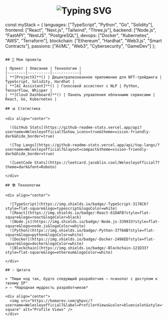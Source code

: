 <h1 align="center"> 
  <img src="https://readme-typing-svg.demolab.com?font=Fira+Code&weight=600&size=28&duration=4000&pause=1000&color=20C20E&center=true&vCenter=true&width=600&lines=Привет%2C+я+Welesley+%F0%9F%91%8B;Full-Stack+Developer+%F0%9F%92%BB;Open+Source+Enthusiast+%E2%AD%90;Tech+Alchemist+%F0%9F%94%A5" alt="Typing SVG" />
</h1>

const myStack = {
  languages: ["TypeScript", "Python", "Go", "Solidity"],
  frontend: ["React", "Next.js", "Tailwind", "Three.js"],
  backend: ["Node.js", "FastAPI", "NestJS", "PostgreSQL"],
  devops: ["Docker", "Kubernetes", "AWS", "Terraform"],
  blockchain: ["Ethereum", "Hardhat", "Web3.js", "Smart Contracts"],
  passions: ["AI/ML", "Web3", "Cybersecurity", "GameDev"]
};
```

## 🚀 Мои проекты

| Проект | Описание | Технологии |
|--------|----------|------------|
| **[ProjectX]**() | Децентрализованное приложение для NFT-трейдинга | TypeScript, Solidity, Hardhat |
| **[AI Assistant]**() | Голосовой ассистент с NLP | Python, TensorFlow, Whisper |
| **[Cloud Dashboard]**() | Панель управления облачными сервисами | React, Go, Kubernetes |

## 📊 Статистика

<div align="center">
  
  ![GitHub Stats](https://github-readme-stats.vercel.app/api?username=Welesleyofficial7&show_icons=true&theme=vision-friendly-dark&hide_border=true)
  
  ![Top Langs](https://github-readme-stats.vercel.app/api/top-langs/?username=Welesleyofficial7&layout=compact&theme=vision-friendly-dark&hide_border=true)
  
  ![LeetCode Stats](https://leetcard.jacoblin.cool/Welesleyofficial7?theme=dark&font=Roboto)
  
</div>

## 🛠️ Технологии

<div align="center">
  
  ![TypeScript](https://img.shields.io/badge/-TypeScript-3178C6?style=flat-square&logo=typescript&logoColor=white)
  ![React](https://img.shields.io/badge/-React-61DAFB?style=flat-square&logo=react&logoColor=black)
  ![Node.js](https://img.shields.io/badge/-Node.js-339933?style=flat-square&logo=node.js&logoColor=white)
  ![Python](https://img.shields.io/badge/-Python-3776AB?style=flat-square&logo=python&logoColor=white)
  ![Docker](https://img.shields.io/badge/-Docker-2496ED?style=flat-square&logo=docker&logoColor=white)
  ![Blockchain](https://img.shields.io/badge/-Blockchain-121D33?style=flat-square&logo=ethereum&logoColor=white)
  
</div>

## 💡 Цитата

> "Пиши код так, будто следующий разработчик — психопат с доступом к твоему IP"  
> — *Народная мудрость разработчиков*

<div align="center">
  <img src="https://komarev.com/ghpvc/?username=Welesleyofficial7&label=Profile+Views&color=blueviolet&style=flat-square" alt="Profile Views" />
</div>
```

